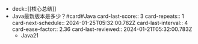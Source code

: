 - deck::[[核心总结]]
- Java最新版本是多少？#card#Java
  card-last-score:: 3
  card-repeats:: 1
  card-next-schedule:: 2024-01-25T05:32:00.782Z
  card-last-interval:: 4
  card-ease-factor:: 2.36
  card-last-reviewed:: 2024-01-21T05:32:00.783Z
	- Java21